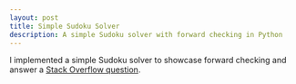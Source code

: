 ```yaml
---
layout: post
title: Simple Sudoku Solver
description: A simple Sudoku solver with forward checking in Python
---
```


I implemented a simple Sudoku solver to showcase forward checking and answer a [Stack Overflow question](https://stackoverflow.com/questions/1697334/algorithm-for-solving-sudoku/35500280#35500280).

<script src="https://gist.github.com/domoritz/73e07fc468ef31e0aa79.js"></script>
